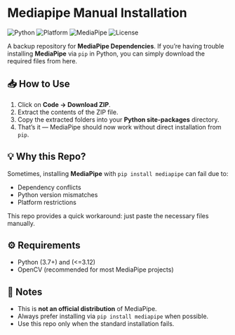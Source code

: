 # Mediapipe Manual Installation

![Python](https://img.shields.io/badge/python-%203.9%20%7C%203.10%20%7C%203.11%20%7C%203.12%20-blue?logo=python&logoColor=white)
![Platform](https://img.shields.io/badge/platform-Windows%20%7C%20Linux%20%7C%20MacOS-lightgrey)
![MediaPipe](https://img.shields.io/badge/mediapipe-manual--installation-orange)
![License](https://img.shields.io/badge/license-MIT-green)

A backup repository for **MediaPipe Dependencies**.
If you’re having trouble installing **MediaPipe** via `pip` in Python, you can simply download the required files from here.

## 📥 How to Use

1. Click on **Code → Download ZIP**.
2. Extract the contents of the ZIP file.
3. Copy the extracted folders into your **Python site-packages** directory.
4. That’s it — MediaPipe should now work without direct installation from `pip`.

## 💡 Why this Repo?

Sometimes, installing **MediaPipe** with `pip install mediapipe` can fail due to:

* Dependency conflicts
* Python version mismatches
* Platform restrictions

This repo provides a quick workaround: just paste the necessary files manually.

## ⚙️ Requirements

* Python (3.7+) and (<=3.12)
* OpenCV (recommended for most MediaPipe projects)

## 📌 Notes

* This is **not an official distribution** of MediaPipe.
* Always prefer installing via `pip install mediapipe` when possible.
* Use this repo only when the standard installation fails.